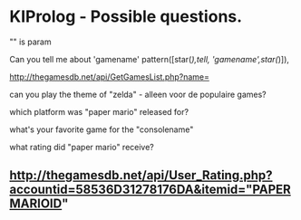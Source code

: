 # KIProlog - Possible questions.


"" is param

Can you tell me about 'gamename' 
	pattern([star(_),tell, 'gamename',star(_)]),

http://thegamesdb.net/api/GetGamesList.php?name=

can you play the theme of "zelda" - alleen voor de populaire games?

which platform was "paper mario" released for?

what's your favorite game for the "consolename"

what rating did "paper mario" receive?
## http://thegamesdb.net/api/User_Rating.php?accountid=58536D31278176DA&itemid="PAPERMARIOID"


